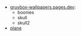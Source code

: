 - [gruvbox-wallpapers.pages.dev](https://gruvbox-wallpapers.pages.dev/):
    - boonies
    - skull
    - skull2
- [plane](ttps://www.reddit.com/r/ImageGoNord/comments/rleiws/gruvbox_anime_girl_3840x2160_with_imagegonord/)
